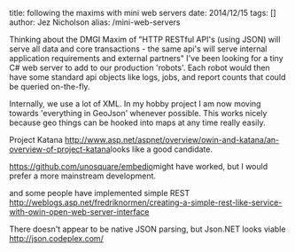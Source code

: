 title: following the maxims with mini web servers
date: 2014/12/15
tags: []
author: Jez Nicholson
alias: /mini-web-servers

​​Thinking about the DMGI Maxim of "HTTP RESTful API's (using JSON) will serve all data and core transactions - the same api's will serve internal application requirements and external partners" I've been looking for a tiny C# web server to add to our production 'robots'. Each robot would then have some standard api objects like logs, jobs, and report counts that could be queried on-the-fly.

​Internally, we use a lot of XML. In my hobby project I am now moving towards 'everything in GeoJson' whenever possible. This works nicely because geo things can be hooked into maps at any time really easily.

Project Katana http://www.asp.net/aspnet/overview/owin-and-katana/an-overview-of-project-katana​ looks like a good candidate.

https://github.com/unosquare/embedio​ might have worked, but I would prefer a more mainstream development.

and some people have implemented simple REST http://weblogs.asp.net/fredriknormen/creating-a-simple-rest-like-service-with-owin-open-web-server-interface

​There doesn't appear to be native JSON parsing, but Json.NET looks viable http://json.codeplex.com/​